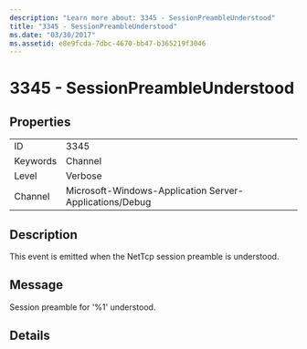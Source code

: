 ```yaml
---
description: "Learn more about: 3345 - SessionPreambleUnderstood"
title: "3345 - SessionPreambleUnderstood"
ms.date: "03/30/2017"
ms.assetid: e8e9fcda-7dbc-4670-bb47-b365219f3046
---
```

# 3345 - SessionPreambleUnderstood

## Properties  
  
|||  
|-|-|  
|ID|3345|  
|Keywords|Channel|  
|Level|Verbose|  
|Channel|Microsoft-Windows-Application Server-Applications/Debug|  
  
## Description  

 This event is emitted when the NetTcp session preamble is understood.  
  
## Message  

 Session preamble for '%1' understood.  
  
## Details
